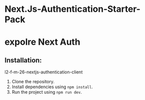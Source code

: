 # Next.Js-Authentication-Starter-Pack
# expolre Next Auth
## Installation:
l2-f-m-26-nextjs-authentication-client
1. Clone the repository.
2. Install dependencies using `npm install`.
3. Run the project using `npm run dev`.
